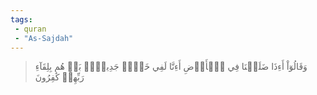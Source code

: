 ```yaml
---
tags: 
 - quran 
 - "As-Sajdah"
---
```


> وَقَالُوٓاْ أَءِذَا ضَلَلۡنَا فِي ٱلۡأَرۡضِ أَءِنَّا لَفِي خَلۡقٖ جَدِيدِۭۚ بَلۡ هُم بِلِقَآءِ رَبِّهِمۡ كَٰفِرُونَ
